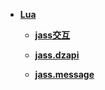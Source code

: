 * [**Lua**](/)
	* [**jass交互**](Lua/jass交互)

	* [**jass.dzapi**](Lua/dzapi)
	* [**jass.message**](Lua/message/_sidebar)

